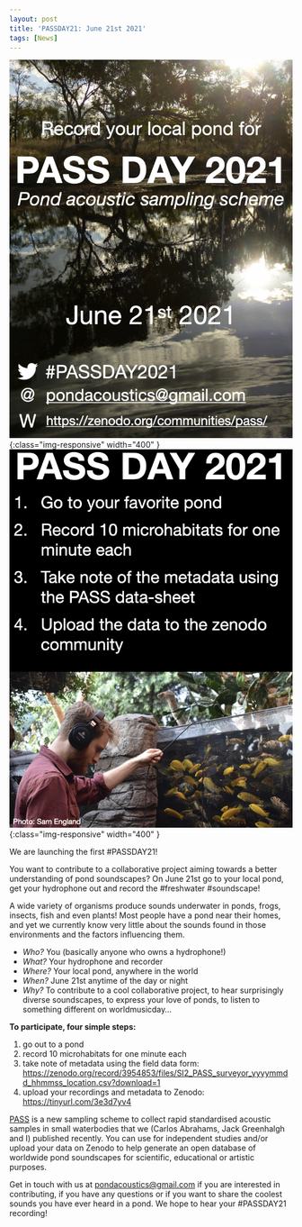 ```yaml
---
layout: post
title: 'PASSDAY21: June 21st 2021'
tags: [News]
---
```


![diapo](/assets/img/PASSDAY1.jpeg){:class="img-responsive" width="400" }
![diapo](/assets/img/PASSDAY2.jpeg){:class="img-responsive" width="400" }


We are launching the first #PASSDAY21! 

You want to contribute to a collaborative project aiming towards a better understanding of pond soundscapes? On June 21st go to your local pond, get your hydrophone out and record the #freshwater #soundscape!

A wide variety of organisms produce sounds underwater in ponds, frogs, insects, fish and even plants! Most people have a pond near their homes, and yet we currently know very little about the sounds found in those environments and the factors influencing them.

- *Who?* You (basically anyone who owns a hydrophone!)
- *What?* Your hydrophone and recorder
- *Where?* Your local pond, anywhere in the world 
- *When?* June 21st anytime of the day or night
- *Why?* To contribute to a cool collaborative project, to hear surprisingly diverse soundscapes, to express your love of ponds, to listen to something different on worldmusicday…

**To participate, four simple steps:**

1. go out to a pond 
2. record 10 microhabitats for one minute each
3. take note of metadata using the field data form: https://zenodo.org/record/3954853/files/SI2_PASS_surveyor_yyyymmdd_hhmmss_location.csv?download=1
4. upload your recordings and metadata to Zenodo: https://tinyurl.com/3e3d7yv4


[PASS](https://onlinelibrary.wiley.com/doi/10.1002/ece3.7585) is a new sampling scheme to collect rapid standardised acoustic samples in small waterbodies that we (Carlos Abrahams, Jack Greenhalgh and I) published recently. You can use for independent studies and/or upload your data on Zenodo to help generate an open database of worldwide pond soundscapes for scientific, educational or artistic purposes.

Get in touch with us at [pondacoustics@gmail.com](mailto:pondacoustics@gmail.com) if you are interested in contributing, if you have any questions or if you want to share the coolest sounds you have ever heard in a pond. We hope to hear your #PASSDAY21 recording!

